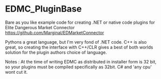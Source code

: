 # EDMC_PluginBase

Bare as you like example code for creating .NET or native code plugins for Elite Dangerous Market Connector
https://github.com/Marginal/EDMarketConnector

Pythons a great language, but I'm very fond of .NET code. C++ is also great, so creating the interface with C++/CLR gives a best of both worlds solution for the plugin authors choice of language.

Notes :
At the time of writing EDMC as distributed in installer form is 32 bit, so your plugins must be compiled specifically as 32bit. C# and 'any cpu' wont cut it.
